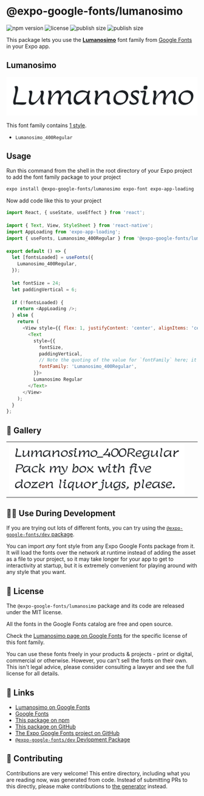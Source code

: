 # @expo-google-fonts/lumanosimo

![npm version](https://flat.badgen.net/npm/v/@expo-google-fonts/lumanosimo)
![license](https://flat.badgen.net/github/license/expo/google-fonts)
![publish size](https://flat.badgen.net/packagephobia/install/@expo-google-fonts/lumanosimo)
![publish size](https://flat.badgen.net/packagephobia/publish/@expo-google-fonts/lumanosimo)

This package lets you use the [**Lumanosimo**](https://fonts.google.com/specimen/Lumanosimo) font family from [Google Fonts](https://fonts.google.com/) in your Expo app.

## Lumanosimo

![Lumanosimo](./font-family.png)

This font family contains [1 style](#-gallery).

- `Lumanosimo_400Regular`

## Usage

Run this command from the shell in the root directory of your Expo project to add the font family package to your project
```sh
expo install @expo-google-fonts/lumanosimo expo-font expo-app-loading
```

Now add code like this to your project
```js
import React, { useState, useEffect } from 'react';

import { Text, View, StyleSheet } from 'react-native';
import AppLoading from 'expo-app-loading';
import { useFonts, Lumanosimo_400Regular } from '@expo-google-fonts/lumanosimo';

export default () => {
  let [fontsLoaded] = useFonts({
    Lumanosimo_400Regular,
  });

  let fontSize = 24;
  let paddingVertical = 6;

  if (!fontsLoaded) {
    return <AppLoading />;
  } else {
    return (
      <View style={{ flex: 1, justifyContent: 'center', alignItems: 'center' }}>
        <Text
          style={{
            fontSize,
            paddingVertical,
            // Note the quoting of the value for `fontFamily` here; it expects a string!
            fontFamily: 'Lumanosimo_400Regular',
          }}>
          Lumanosimo Regular
        </Text>
      </View>
    );
  }
};

```

## 🔡 Gallery


||||
|-|-|-|
|![Lumanosimo_400Regular](./Lumanosimo_400Regular.ttf.png)||||


## 👩‍💻 Use During Development

If you are trying out lots of different fonts, you can try using the [`@expo-google-fonts/dev` package](https://github.com/expo/google-fonts/tree/master/font-packages/dev#readme).

You can import *any* font style from any Expo Google Fonts package from it. It will load the fonts
over the network at runtime instead of adding the asset as a file to your project, so it may take longer
for your app to get to interactivity at startup, but it is extremely convenient
for playing around with any style that you want.

## 📖 License

The `@expo-google-fonts/lumanosimo` package and its code are released under the MIT license.

All the fonts in the Google Fonts catalog are free and open source.

Check the [Lumanosimo page on Google Fonts](https://fonts.google.com/specimen/Lumanosimo) for the specific license of this font family.

You can use these fonts freely in your products & projects - print or digital, commercial or otherwise. However, you can't sell the fonts on their own. This isn't legal advice, please consider consulting a lawyer and see the full license for all details.

## 🔗 Links

- [Lumanosimo on Google Fonts](https://fonts.google.com/specimen/Lumanosimo)
- [Google Fonts](https://fonts.google.com/)
- [This package on npm](https://www.npmjs.com/package/@expo-google-fonts/lumanosimo)
- [This package on GitHub](https://github.com/expo/google-fonts/tree/master/font-packages/lumanosimo)
- [The Expo Google Fonts project on GitHub](https://github.com/expo/google-fonts)
- [`@expo-google-fonts/dev` Devlopment Package](https://github.com/expo/google-fonts/tree/master/font-packages/dev)

## 🤝 Contributing

Contributions are very welcome! This entire directory, including what you are reading now, was generated from code. Instead of submitting PRs to this directly, please make contributions to [the generator](https://github.com/expo/google-fonts/tree/master/packages/generator) instead.
